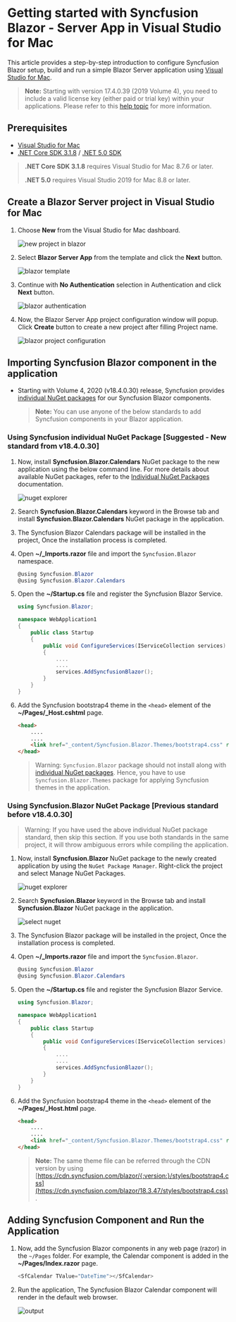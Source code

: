 <!-- markdownlint-disable MD024 -->

# Getting started with Syncfusion Blazor - Server App in Visual Studio for Mac

This article provides a step-by-step introduction to configure Syncfusion Blazor setup, build and run a simple Blazor Server application using [Visual Studio for Mac](https://visualstudio.microsoft.com/vs/mac/).

> **Note:** Starting with version 17.4.0.39 (2019 Volume 4), you need to include a valid license key (either paid or trial key) within your applications. Please refer to this [help topic](https://help.syncfusion.com/common/essential-studio/licensing/license-key#blazor) for more information.

## Prerequisites

* [Visual Studio for Mac](https://visualstudio.microsoft.com/vs/mac/)
* [.NET Core SDK 3.1.8](https://dotnet.microsoft.com/download/dotnet-core/3.1) / [.NET 5.0 SDK](https://dotnet.microsoft.com/download/dotnet/5.0)

>**.NET Core SDK 3.1.8** requires Visual Studio for Mac 8.7.6 or later.
>
> **.NET 5.0** requires Visual Studio 2019 for Mac 8.8 or later.

## Create a Blazor Server project in Visual Studio for Mac

1. Choose **New** from the Visual Studio for Mac dashboard.

    ![new project in blazor](images/mac-new-project.png)

2. Select **Blazor Server App** from the template and click the **Next** button.

    ![blazor template](images/mac-server-template.png)

3. Continue with **No Authentication** selection in Authentication and click **Next** button.

    ![blazor authentication](images/mac-server-authentication.png)

4. Now, the Blazor Server App project configuration window will popup. Click **Create** button to create a new project after filling Project name.

    ![blazor project configuration](images/mac-server-project-config.png)

## Importing Syncfusion Blazor component in the application

* Starting with Volume 4, 2020 (v18.4.0.30) release, Syncfusion provides [individual NuGet packages](https://blazor.syncfusion.com/documentation/nuget-packages/) for our Syncfusion Blazor components.

    > **Note:** You can use anyone of the below standards to add Syncfusion components in your Blazor application.

### Using Syncfusion individual NuGet Package [Suggested - New standard from v18.4.0.30]

1. Now, install **Syncfusion.Blazor.Calendars** NuGet package to the new application using the below command line. For more details about available NuGet packages, refer to the [Individual NuGet Packages](https://blazor.syncfusion.com/documentation/nuget-packages/) documentation.

    ![nuget explorer](images/mac-server-nuget-explorer.png)

2. Search **Syncfusion.Blazor.Calendars** keyword in the Browse tab and install **Syncfusion.Blazor.Calendars** NuGet package in the application.

3. The Syncfusion Blazor Calendars package will be installed in the project, Once the installation process is completed.

4. Open **~/_Imports.razor** file and import the `Syncfusion.Blazor` namespace.

    ```csharp
    @using Syncfusion.Blazor
    @using Syncfusion.Blazor.Calendars
    ```

5. Open the **~/Startup.cs** file and register the Syncfusion Blazor Service.

    ```csharp
    using Syncfusion.Blazor;

    namespace WebApplication1
    {
        public class Startup
        {
            public void ConfigureServices(IServiceCollection services)
            {
                ....
                ....
                services.AddSyncfusionBlazor();
            }
        }
    }
    ```

6. Add the Syncfusion bootstrap4 theme in the `<head>` element of the **~/Pages/_Host.cshtml** page.

    ```html
    <head>
        ....
        ....
        <link href="_content/Syncfusion.Blazor.Themes/bootstrap4.css" rel="stylesheet" />
    </head>
    ```

    > Warning: `Syncfusion.Blazor` package should not install along with [individual NuGet packages](https://blazor.syncfusion.com/documentation/nuget-packages/). Hence, you have to use `Syncfusion.Blazor.Themes` package for applying Syncfusion themes in the application.

### Using Syncfusion.Blazor NuGet Package [Previous standard before v18.4.0.30]

> Warning: If you have used the above individual NuGet package standard, then skip this section. If you use both standards in the same project, it will throw ambiguous errors while compiling the application.

1. Now, install **Syncfusion.Blazor** NuGet package to the newly created application by using the `NuGet Package Manager`. Right-click the project and select Manage NuGet Packages.

    ![nuget explorer](images/mac-server-nuget-explorer.png)

2. Search **Syncfusion.Blazor** keyword in the Browse tab and install **Syncfusion.Blazor** NuGet package in the application.

    ![select nuget](images/mac-server-sync-pack.png)

3. The Syncfusion Blazor package will be installed in the project, Once the installation process is completed.

4. Open **~/_Imports.razor** file and import the `Syncfusion.Blazor`.

    ```csharp
    @using Syncfusion.Blazor
    @using Syncfusion.Blazor.Calendars
    ```

5. Open the **~/Startup.cs** file and register the Syncfusion Blazor Service.

    ```csharp
    using Syncfusion.Blazor;

    namespace WebApplication1
    {
        public class Startup
        {
            public void ConfigureServices(IServiceCollection services)
            {
                ....
                ....
                services.AddSyncfusionBlazor();
            }
        }
    }
    ```

6. Add the Syncfusion bootstrap4 theme in the `<head>` element of the **~/Pages/_Host.html** page.

    ```html
    <head>
        ....
        ....
        <link href="_content/Syncfusion.Blazor.Themes/bootstrap4.css" rel="stylesheet" />
    </head>
    ```

    > **Note:** The same theme file can be referred through the CDN version by using [https://cdn.syncfusion.com/blazor/{:version:}/styles/bootstrap4.css](https://cdn.syncfusion.com/blazor/18.3.47/styles/bootstrap4.css).

## Adding Syncfusion Component and Run the Application

1. Now, add the Syncfusion Blazor components in any web page (razor) in the `~/Pages` folder. For example, the Calendar component is added in the **~/Pages/Index.razor** page.

    ```csharp
    <SfCalendar TValue="DateTime"></SfCalendar>
    ```

2. Run the application, The Syncfusion Blazor Calendar component will render in the default web browser.

    ![output](images/mac-output.png)
